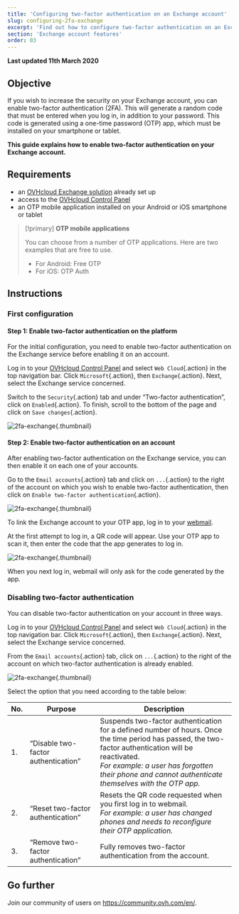 ```yaml
---
title: 'Configuring two-factor authentication on an Exchange account'
slug: configuring-2fa-exchange
excerpt: 'Find out how to configure two-factor authentication on an Exchange account'
section: 'Exchange account features'
order: 03
---
```


**Last updated 11th March 2020**

## Objective

If you wish to increase the security on your Exchange account, you can enable two-factor authentication (2FA). This will generate a random code that must be entered when you log in, in addition to your password. This code is generated using a one-time password (OTP) app, which must be installed on your smartphone or tablet.

**This guide explains how to enable two-factor authentication on your Exchange account.**

## Requirements

- an [OVHcloud Exchange solution](https://www.ovhcloud.com/en-gb/emails/hosted-exchange/) already set up
- access to the [OVHcloud Control Panel](https://www.ovh.com/auth/?action=gotomanager&from=https://www.ovh.co.uk/&ovhSubsidiary=GB)
- an OTP mobile application installed on your Android or iOS smartphone or tablet

> [!primary]
>**OTP mobile applications**
>
> You can choose from a number of OTP applications. Here are two examples that are free to use.
> 
> - For Android: Free OTP
> - For iOS: OTP Auth
> 

## Instructions

### First configuration

#### Step 1: Enable two-factor authentication on the platform 

For the initial configuration, you need to enable two-factor authentication on the Exchange service before enabling it on an account.

Log in to your [OVHcloud Control Panel](https://www.ovh.com/auth/?action=gotomanager&from=https://www.ovh.co.uk/&ovhSubsidiary=GB) and select `Web Cloud`{.action} in the top navigation bar. Click `Microsoft`{.action}, then `Exchange`{.action}. Next, select the Exchange service concerned.

Switch to the `Security`{.action} tab and under “Two-factor authentication”, click on `Enabled`{.action}. To finish, scroll to the bottom of the page and click on `Save changes`{.action}.

![2fa-exchange](images/2fa-exchange.gif){.thumbnail}

#### Step 2: Enable two-factor authentication on an account

After enabling two-factor authentication on the Exchange service, you can then enable it on each one of your accounts.

Go to the `Email accounts`{.action} tab and click on `...`{.action} to the right of the account on which you wish to enable two-factor authentication, then click on `Enable two-factor authentication`{.action}.

![2fa-exchange](images/2fa-exchange-01.png){.thumbnail}

To link the Exchange account to your OTP app, log in to your [webmail](https://www.ovh.co.uk/mail/).

At the first attempt to log in, a QR code will appear. Use your OTP app to scan it, then enter the code that the app generates to log in.

![2fa-exchange](images/2fa-exchange-02.png){.thumbnail}

When you next log in, webmail will only ask for the code generated by the app.

### Disabling two-factor authentication

You can disable two-factor authentication on your account in three ways.

Log in to your [OVHcloud Control Panel](https://www.ovh.com/auth/?action=gotomanager&from=https://www.ovh.co.uk/&ovhSubsidiary=GB) and select `Web Cloud`{.action} in the top navigation bar. Click `Microsoft`{.action}, then `Exchange`{.action}. Next, select the Exchange service concerned.

From the `Email accounts`{.action} tab, click on `...`{.action} to the right of the account on which two-factor authentication is already enabled.

![2fa-exchange](images/2fa-exchange-04.png){.thumbnail}

Select the option that you need according to the table below:

| No.                 	| Purpose    | Description                                                                                                        	
|----------------------------------	|------------------|------------------|
| 1. | “Disable two-factor authentication” | Suspends two-factor authentication for a defined number of hours. Once the time period has passed, the two-factor authentication will be reactivated. <br> *For example: a user has forgotten their phone and cannot authenticate themselves with the OTP app.*   |
| 2. | “Reset two-factor authentication” | Resets the QR code requested when you first log in to webmail.<br> *For example: a user has changed phones and needs to reconfigure their OTP application.* |
| 3. | “Remove two-factor authentication” | Fully removes two-factor authentication from the account. | 

## Go further

Join our community of users on <https://community.ovh.com/en/>.
